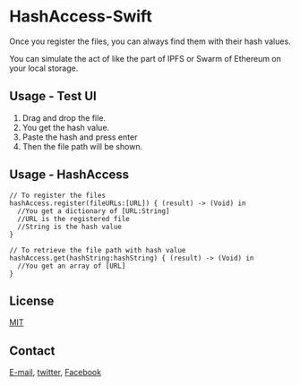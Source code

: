 # HashAccess-Swift
Once you register the files, you can always find them with their hash values.

You can simulate the act of like the part of IPFS or Swarm of Ethereum on your local storage.

## Usage - Test UI
1. Drag and drop the file.
2. You get the hash value.
3. Paste the hash and press enter 
4. Then the file path will be shown.

## Usage - HashAccess
```
// To register the files
hashAccess.register(fileURLs:[URL]) { (result) -> (Void) in
  //You get a dictionary of [URL:String]
  //URL is the registered file
  //String is the hash value
}

// To retrieve the file path with hash value
hashAccess.get(hashString:hashString) { (result) -> (Void) in
  //You get an array of [URL]
}
```

## License
[MIT](https://choosealicense.com/licenses/mit/)

## Contact
[E-mail](tomo_dev@sockettv.org), [twitter](https://twitter.com/DevYamashita), [Facebook](https://www.facebook.com/TomohiroYamashitaApps/)
